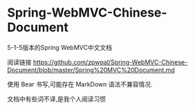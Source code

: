 # Spring-WebMVC-Chinese-Document
5-1-5版本的Spring WebMVC中文文档

阅读链接
https://github.com/zpwpal/Spring-WebMVC-Chinese-Document/blob/master/Spring%20MVC%20Document.md

使用 Bear 书写,可能存在 MarkDown 语法不兼容情况.

文档中有些词不译,是我个人阅读习惯
